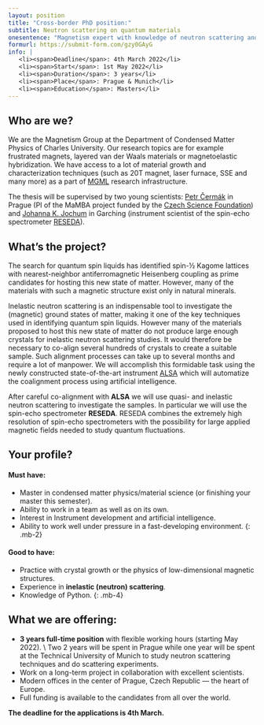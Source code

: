 ```yaml
---
layout: position
title: "Cross-border PhD position:"
subtitle: Neutron scattering on quantum materials
onesentence: "Magnetism expert with knowledge of neutron scattering and interrest in quantum fluctuations."
formurl: https://submit-form.com/gzy0GAyG
info: |
   <li><span>Deadline</span>: 4th March 2022</li>
   <li><span>Start</span>: 1st May 2022</li>
   <li><span>Duration</span>: 3 years</li>
   <li><span>Place</span>: Prague & Munich</li>
   <li><span>Education</span>: Masters</li>
---
```


## Who are we?

We are the Magnetism Group at the Department of Condensed Matter Physics of Charles University. Our research topics are for example frustrated magnets, layered van der Waals materials or magnetoelastic hybridization. We have access to a lot of material growth and characterization techniques (such as 20T magnet, laser furnace, SSE and many more) as a part of [MGML](https://mgml.eu/) research infrastructure.

The thesis will be supervised by two young scientists: [Petr Čermák](https://cermak.science/) in Prague (PI of the MaMBA project funded by the [Czech Science Foundation](https://gacr.cz/en/)) and [Johanna K. Jochum](https://twitter.com/johannaphys) in Garching (instrument scientist of the spin-echo spectrometer [RESEDA](https://mlz-garching.de/reseda)).

## What’s the project?

The search for quantum spin liquids has identified spin-½ Kagome lattices with nearest-neighbor antiferromagnetic Heisenberg coupling as prime candidates for hosting this new state of matter. However, many of the materials with such a magnetic structure exist only in natural minerals.

Inelastic neutron scattering is an indispensable tool to investigate the (magnetic) ground states of matter, making it one of the key techniques used in identifying quantum spin liquids. However many of the materials proposed to host this new state of matter do not produce large enough crystals for inelastic neutron scattering studies. It would therefore be necessary to co-align several hundreds of crystals to create a suitable sample. Such alignment processes can take up to several months and require a lot of manpower. We will accomplish this formidable task using the newly constructed state-of-the-art instrument [ALSA](http://mambaproject.cz/alsa) which will automatize the coalignment process using artificial intelligence.

After careful co-alignment with **ALSA** we will use quasi- and inelastic neutron scattering to investigate the samples. In particular we will use the spin-echo spectrometer **RESEDA**. RESEDA combines the extremely high resolution of spin-echo spectrometers with the possibility for large applied magnetic fields needed to study quantum fluctuations.

## Your profile?

#### Must have: 

 - Master in condensed matter physics/material science (or finishing your master this semester).
 - Ability to work in a team as well as on its own.
 - Interest in Instrument development and artificial intelligence.
 - Ability to work well under pressure in a fast-developing environment.
{: .mb-2}

#### Good to have:

 - Practice with crystal growth or the physics of low-dimensional magnetic structures.
 - Experience in **inelastic (neutron) scattering**.
 - Knowledge of Python.
 {: .mb-4}

## What we are offering:

 - **3 years full-time position** with flexible working hours (starting May 2022). \\
   Two 2 years will be spent in Prague while one year will be spent at the Technical University of Munich to study neutron scattering techniques and do scattering experiments.
 - Work on a long-term project in collaboration with excellent scientists.
 - Modern offices in the center of Prague, Czech Republic — the heart of Europe.
 - Full funding is available to the candidates from all over the world. 
 
 **The deadline for the applications is 4th March.**
